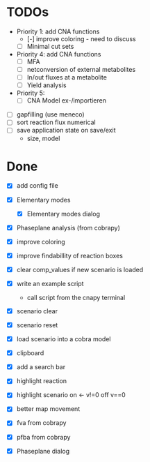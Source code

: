 # TODOs

- Priority 1: add CNA functions
  - [-] improve coloring - need to discuss
  - [ ] Minimal cut sets

- Priority 4: add CNA functions
  - [ ] MFA
  - [ ] netconversion of external metabolites
  - [ ] In/out fluxes at a metabolite
  - [ ] Yield analysis
- Priority 5:
  - [ ] CNA Model ex-/importieren
- [ ] gapfilling (use meneco)
- [ ] sort reaction flux numerical
- [ ] save application state on save/exit
  - size, model

# Done

- [x] add config file
- [x] Elementary modes
  - [x] Elementary modes dialog
- [X] Phaseplane analysis (from cobrapy)
- [X] improve coloring

- [x] improve findabillity of reaction boxes

- [x] clear comp_values if new scenario is loaded
- [x] write an example script
  - call script from the cnapy terminal

- [x] scenario clear
- [x] scenario reset
- [x] load scenario into a cobra model

- [x] clipboard
- [x] add a search bar
- [x] highlight reaction
- [x] highlight scenario on <- v!=0 off v==0
- [x] better map movement
- [x] fva from cobrapy
- [x] pfba from cobrapy
- [x] Phaseplane dialog
